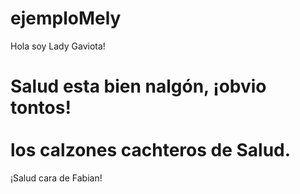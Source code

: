 # ejemploMely
Hola soy Lady Gaviota!
<h1>
Salud esta bien nalgón, ¡obvio tontos! <br><br>
los calzones cachteros de Salud.
</h1>

<div> ¡Salud cara de Fabian!</div>